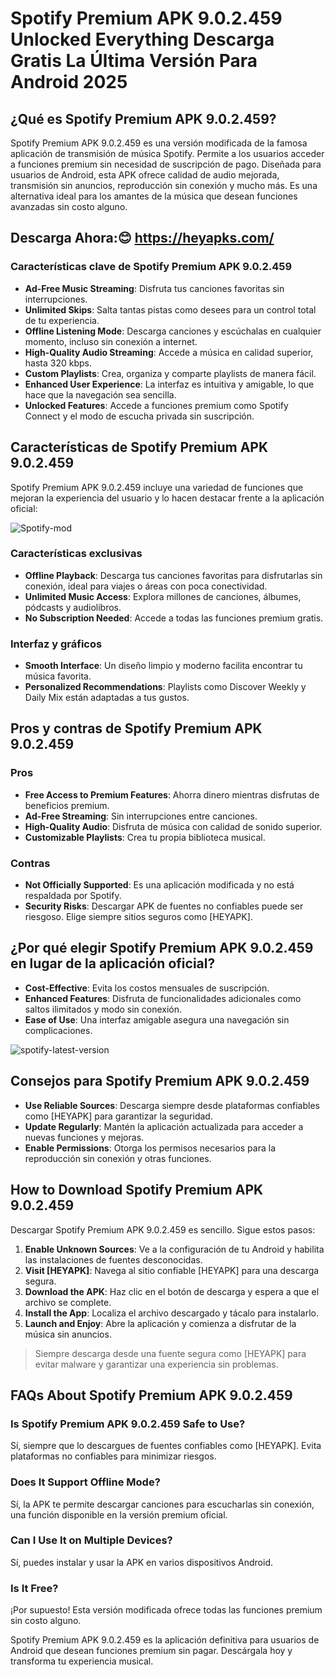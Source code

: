 # Spotify Premium APK 9.0.2.459 Unlocked Everything Descarga Gratis La Última Versión Para Android 2025

## ¿Qué es Spotify Premium APK 9.0.2.459?
Spotify Premium APK 9.0.2.459 es una versión modificada de la famosa aplicación de transmisión de música Spotify. Permite a los usuarios acceder a funciones premium sin necesidad de suscripción de pago. Diseñada para usuarios de Android, esta APK ofrece calidad de audio mejorada, transmisión sin anuncios, reproducción sin conexión y mucho más. Es una alternativa ideal para los amantes de la música que desean funciones avanzadas sin costo alguno.

## Descarga Ahora:😊 https://heyapks.com/


### Características clave de Spotify Premium APK 9.0.2.459
- **Ad-Free Music Streaming**: Disfruta tus canciones favoritas sin interrupciones.
- **Unlimited Skips**: Salta tantas pistas como desees para un control total de tu experiencia.
- **Offline Listening Mode**: Descarga canciones y escúchalas en cualquier momento, incluso sin conexión a internet.
- **High-Quality Audio Streaming**: Accede a música en calidad superior, hasta 320 kbps.
- **Custom Playlists**: Crea, organiza y comparte playlists de manera fácil.
- **Enhanced User Experience**: La interfaz es intuitiva y amigable, lo que hace que la navegación sea sencilla.
- **Unlocked Features**: Accede a funciones premium como Spotify Connect y el modo de escucha privada sin suscripción.

## Características de Spotify Premium APK 9.0.2.459
Spotify Premium APK 9.0.2.459 incluye una variedad de funciones que mejoran la experiencia del usuario y lo hacen destacar frente a la aplicación oficial:

![Spotify-mod](https://github.com/user-attachments/assets/22b56062-f73f-4139-8cf3-2fc6e2ebe14e)


### Características exclusivas
- **Offline Playback**: Descarga tus canciones favoritas para disfrutarlas sin conexión, ideal para viajes o áreas con poca conectividad.
- **Unlimited Music Access**: Explora millones de canciones, álbumes, pódcasts y audiolibros.
- **No Subscription Needed**: Accede a todas las funciones premium gratis.

### Interfaz y gráficos
- **Smooth Interface**: Un diseño limpio y moderno facilita encontrar tu música favorita.
- **Personalized Recommendations**: Playlists como Discover Weekly y Daily Mix están adaptadas a tus gustos.

## Pros y contras de Spotify Premium APK 9.0.2.459
### Pros
- **Free Access to Premium Features**: Ahorra dinero mientras disfrutas de beneficios premium.
- **Ad-Free Streaming**: Sin interrupciones entre canciones.
- **High-Quality Audio**: Disfruta de música con calidad de sonido superior.
- **Customizable Playlists**: Crea tu propia biblioteca musical.

### Contras
- **Not Officially Supported**: Es una aplicación modificada y no está respaldada por Spotify.
- **Security Risks**: Descargar APK de fuentes no confiables puede ser riesgoso. Elige siempre sitios seguros como [HEYAPK].

## ¿Por qué elegir Spotify Premium APK 9.0.2.459 en lugar de la aplicación oficial?
- **Cost-Effective**: Evita los costos mensuales de suscripción.
- **Enhanced Features**: Disfruta de funcionalidades adicionales como saltos ilimitados y modo sin conexión.
- **Ease of Use**: Una interfaz amigable asegura una navegación sin complicaciones.

![spotify-latest-version](https://github.com/user-attachments/assets/9c102fd8-8d25-41f5-bc90-521e06f7ce63)


## Consejos para Spotify Premium APK 9.0.2.459
- **Use Reliable Sources**: Descarga siempre desde plataformas confiables como [HEYAPK] para garantizar la seguridad.
- **Update Regularly**: Mantén la aplicación actualizada para acceder a nuevas funciones y mejoras.
- **Enable Permissions**: Otorga los permisos necesarios para la reproducción sin conexión y otras funciones.

## How to Download Spotify Premium APK 9.0.2.459
Descargar Spotify Premium APK 9.0.2.459 es sencillo. Sigue estos pasos:

1. **Enable Unknown Sources**: Ve a la configuración de tu Android y habilita las instalaciones de fuentes desconocidas.
2. **Visit [HEYAPK]**: Navega al sitio confiable [HEYAPK] para una descarga segura.
3. **Download the APK**: Haz clic en el botón de descarga y espera a que el archivo se complete.
4. **Install the App**: Localiza el archivo descargado y tácalo para instalarlo.
5. **Launch and Enjoy**: Abre la aplicación y comienza a disfrutar de la música sin anuncios.

> Siempre descarga desde una fuente segura como [HEYAPK] para evitar malware y garantizar una experiencia sin problemas.

## FAQs About Spotify Premium APK 9.0.2.459
### Is Spotify Premium APK 9.0.2.459 Safe to Use?
Sí, siempre que lo descargues de fuentes confiables como [HEYAPK]. Evita plataformas no confiables para minimizar riesgos.

### Does It Support Offline Mode?
Sí, la APK te permite descargar canciones para escucharlas sin conexión, una función disponible en la versión premium oficial.

### Can I Use It on Multiple Devices?
Sí, puedes instalar y usar la APK en varios dispositivos Android.

### Is It Free?
¡Por supuesto! Esta versión modificada ofrece todas las funciones premium sin costo alguno.

Spotify Premium APK 9.0.2.459 es la aplicación definitiva para usuarios de Android que desean funciones premium sin pagar. Descárgala hoy y transforma tu experiencia musical.

